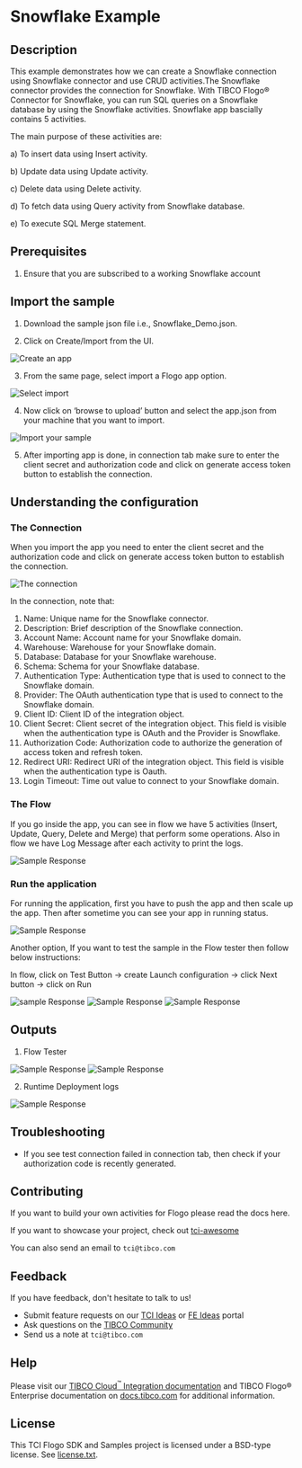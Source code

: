 # Snowflake Example


## Description

This example demonstrates how we can create a Snowflake connection using Snowflake connector and use CRUD activities.The Snowflake connector provides the connection for Snowflake. With TIBCO Flogo® Connector for Snowflake, you can run SQL queries on a Snowflake database by using the Snowflake activities. Snowflake app bascially contains 5 activities.

The main purpose of these activities are:

a) To insert data using Insert activity.

b) Update data using Update activity.

c) Delete data using Delete activity.

d) To fetch data using Query activity from Snowflake database.

e) To execute SQL Merge statement.

## Prerequisites

1. Ensure that you are subscribed to a working Snowflake account

## Import the sample

1. Download the sample json file i.e., Snowflake_Demo.json.

2. Click on Create/Import from the UI.

![Create an app](../../../import-screenshots/snowflake_screenshot/1.png)

3. From the same page, select import a Flogo app option.

![Select import](../../../import-screenshots/snowflake_screenshot/2.png)

4. Now click on ‘browse to upload’ button and select the app.json from your machine that you want to import.

![Import your sample](../../../import-screenshots/snowflake_screenshot/3.png)

5. After importing app is done, in connection tab make sure to enter the client secret and authorization code and click on generate access token button to establish the connection.

## Understanding the configuration

### The Connection

When you import the app you need to enter the client secret and the authorization code and click on generate access token button to establish the connection.

![The connection](../../../import-screenshots/snowflake_screenshot/4.png)

In the connection, note that: 
1. Name: Unique name for the Snowflake connector.
2. Description: Brief description of the Snowflake connection.
3. Account Name: Account name for your Snowflake domain.
4. Warehouse: Warehouse for your Snowflake domain.
5. Database: Database for your Snowflake warehouse.
6. Schema: Schema for your Snowflake database.
7. Authentication Type: Authentication type that is used to connect to the Snowflake domain.
8. Provider: The OAuth authentication type that is used to connect to the Snowflake domain. 
9. Client ID: Client ID of the integration object. 
10. Client Secret: Client secret of the integration object. This field is visible when the authentication type is OAuth and the Provider is Snowflake.
11. Authorization Code: Authorization code to authorize the generation of access token and refresh token. 
12. Redirect URI: Redirect URI of the integration object. This field is visible when the authentication type is Oauth.
13. Login Timeout: Time out value to connect to your Snowflake domain.

### The Flow

If you go inside the app, you can see in flow we have 5 activities (Insert, Update, Query, Delete and Merge) that perform some operations. Also in flow we have Log Message after each activity to print the logs.

![Sample Response](../../../import-screenshots/snowflake_screenshot/5.png)

### Run the application
For running the application, first you have to push the app and then scale up the app.
Then after sometime you can see your app in running status.

![Sample Response](../../../import-screenshots/snowflake_screenshot/6.png)

Another option, If you want to test the sample in the Flow tester then follow below instructions:
 
In flow, click on Test Button -> create Launch configuration -> click Next button -> click on Run

![sample Response](../../../import-screenshots/snowflake_screenshot/7.png)
![Sample Response](../../../import-screenshots/snowflake_screenshot/8.png)
![Sample Response](../../../import-screenshots/snowflake_screenshot/9.png)

## Outputs

1. Flow Tester

![Sample Response](../../../import-screenshots/snowflake_screenshot/10.png)
![Sample Response](../../../import-screenshots/snowflake_screenshot/11.png)

2. Runtime Deployment logs

![Sample Response](../../../import-screenshots/snowflake_screenshot/12.png)


## Troubleshooting

* If you see test connection failed in connection tab, then check if your authorization code is recently generated.

## Contributing
If you want to build your own activities for Flogo please read the docs here.

If you want to showcase your project, check out [tci-awesome](https://github.com/TIBCOSoftware/tci-awesome)

You can also send an email to `tci@tibco.com`

## Feedback
If you have feedback, don't hesitate to talk to us!

* Submit feature requests on our [TCI Ideas](https://ideas.tibco.com/?project=TCI) or [FE Ideas](https://ideas.tibco.com/?project=FE) portal
* Ask questions on the [TIBCO Community](https://community.tibco.com/answers/product/344006)
* Send us a note at `tci@tibco.com`

## Help
Please visit our [TIBCO Cloud<sup>&trade;</sup> Integration documentation](https://integration.cloud.tibco.com/docs/) and TIBCO Flogo® Enterprise documentation on [docs.tibco.com](https://docs.tibco.com/) for additional information.

## License
This TCI Flogo SDK and Samples project is licensed under a BSD-type license. See [license.txt](license.txt).

